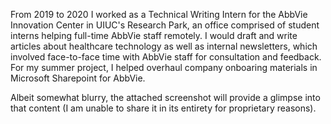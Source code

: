From 2019 to 2020 I worked as a Technical Writing Intern for the AbbVie Innovation Center in UIUC's Research Park, an office comprised of student interns helping full-time AbbVie staff remotely. I would draft and write articles about healthcare technology as well as internal newsletters, which involved face-to-face time with AbbVie staff for consultation and feedback. For my summer project, I helped overhaul company onboaring materials in Microsoft Sharepoint for AbbVie.

Albeit somewhat blurry, the attached screenshot will provide a glimpse into that content (I am unable to share it in its entirety for proprietary reasons).

